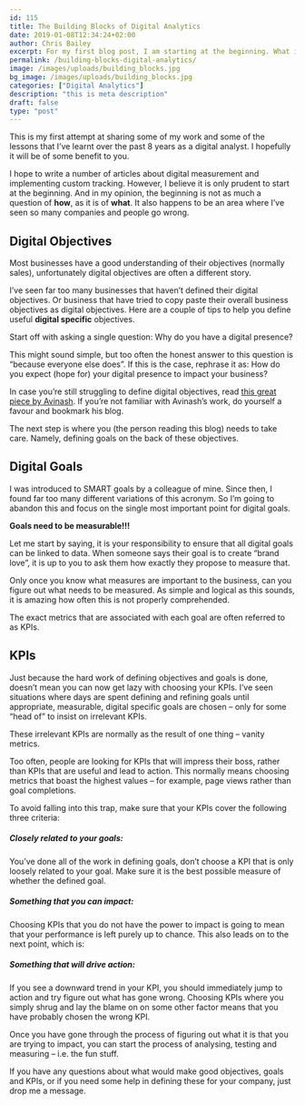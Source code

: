 ```yaml
---
id: 115
title: The Building Blocks of Digital Analytics
date: 2019-01-08T12:34:24+02:00
author: Chris Bailey
excerpt: For my first blog post, I am starting at the beginning. What is it we are trying to achieve, not only with digital analytics, but with our digital presence as a whole. Only then can we focus on how to measure performance.
permalink: /building-blocks-digital-analytics/
image: /images/uploads/building_blocks.jpg
bg_image: /images/uploads/building_blocks.jpg
categories: ["Digital Analytics"]
description: "this is meta description"
draft: false
type: "post"
---
```

This is my first attempt at sharing some of my work and some of the lessons that I’ve learnt over the past 8 years as a digital analyst. I hopefully it will be of some benefit to you.  


I hope to write a number of articles about digital measurement and implementing custom tracking. However, I believe it is only prudent to start at the beginning. And in my opinion, the beginning is not as much a question of **how**, as it is of **what**. It also happens to be an area where I’ve seen so many companies and people go wrong.  


## Digital Objectives 

Most businesses have a good understanding of their objectives (normally sales), unfortunately digital objectives are often a different story.

I’ve seen far too many businesses that haven’t defined their digital objectives. Or business that have tried to copy paste their overall business objectives as digital objectives. Here are a couple of tips to help you define useful **digital specific** objectives.  


Start off with asking a single question: Why do you have a digital presence?  


This might sound simple, but too often the honest answer to this question is “because everyone else does”. If this is the case, rephrase it as: How do you expect (hope for) your digital presence to impact your business?  


In case you’re still struggling to define digital objectives, read [this great piece by Avinash](http://www.kaushik.net/avinash/digital-marketing-and-measurement-model/). If you’re not familiar with Avinash’s work, do yourself a favour and bookmark his blog.  


The next step is where you (the person reading this blog) needs to take care. Namely, defining goals on the back of these objectives.  


## Digital Goals

I was introduced to SMART goals by a colleague of mine. Since then, I found far too many different variations of this acronym. So I’m going to abandon this and focus on the single most important point for digital goals.  


**Goals need to be measurable!!!**

Let me start by saying, it is your responsibility to ensure that all digital goals can be linked to data. When someone says their goal is to create “brand love”, it is up to you to ask them how exactly they propose to measure that.

Only once you know what measures are important to the business, can you figure out what needs to be measured. As simple and logical as this sounds, it is amazing how often this is not properly comprehended.

The exact metrics that are associated with each goal are often referred to as KPIs.  


## KPIs

Just because the hard work of defining objectives and goals is done, doesn’t mean you can now get lazy with choosing your KPIs. I’ve seen situations where days are spent defining and refining goals until appropriate, measurable, digital specific goals are chosen &#8211; only for some “head of” to insist on irrelevant KPIs.  


These irrelevant KPIs are normally as the result of one thing &#8211; vanity metrics.  


Too often, people are looking for KPIs that will impress their boss, rather than KPIs that are useful and lead to action. This normally means choosing metrics that boast the highest values &#8211; for example, page views rather than goal completions.  


To avoid falling into this trap, make sure that your KPIs cover the following three criteria:

##### Closely related to your goals:

You’ve done all of the work in defining goals, don’t choose a KPI that is only loosely related to your goal. Make sure it is the best possible measure of whether the defined goal.

##### Something that you can impact:

Choosing KPIs that you do not have the power to impact is going to mean that your performance is left purely up to chance. This also leads on to the next point, which is:

##### Something that will drive action:

If you see a downward trend in your KPI, you should immediately jump to action and try figure out what has gone wrong. Choosing KPIs where you simply shrug and lay the blame on on some other factor means that you have probably chosen the wrong KPI.  


Once you have gone through the process of figuring out what it is that you are trying to impact, you can start the process of analysing, testing and measuring &#8211; i.e. the fun stuff.  


If you have any questions about what would make good objectives, goals and KPIs, or if you need some help in defining these for your company, just drop me a message.